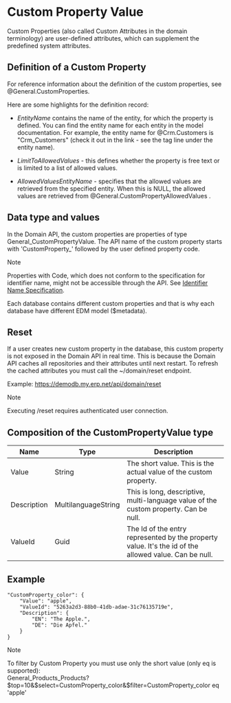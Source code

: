 # Custom Property Value

Custom Properties (also called Custom Attributes in the domain terminology) are user-defined attributes, which can supplement the predefined system attributes.

## Definition of а Custom Property 

For reference information about the definition of the custom properties, see @General.CustomProperties.

Here are some highlights for the definition record:

- *EntityName* contains the name of the entity, for which the property is defined.
You can find the entity name for each entity in the model documentation.
For example, the entity name for @Crm.Customers is "Crm_Customers" (check it out in the link - see the tag line under the entity name).

- *LimitToAllowedValues* - this defines whether the property is free text or is limited to a list of allowed values.

- *AllowedValuesEntityName* -  specifies that the allowed values are retrieved from the specified entity.
When this is NULL, the allowed values are retrieved from @General.CustomPropertyAllowedValues .

## Data type and values

In the Domain API, the custom properties are properties of type General_CustomPropertyValue.
The API name of the custom property starts with 'CustomProperty_' followed by the user defined property code.

> [!note]
> Properties with Code, which does not conform to the specification for identifier name, might not be accessible through the API.
> See [Identifier Name Specification](https://docs.microsoft.com/en-us/dotnet/csharp/programming-guide/inside-a-program/identifier-names).

Each database contains different custom properties and that is why each database have different EDM model ($metadata).

## Reset

If a user creates new custom property in the database, this custom property is not exposed in the Domain API in real time.
This is because the Domain API caches all repositories and their attributes until next restart.
To refresh the cached attributes you must call the ~/domain/reset endpoint.  

Example:
<https://demodb.my.erp.net/api/domain/reset>

> [!note]
> Executing /reset requires authenticated user connection.

## Composition of the CustomPropertyValue type

| Name | Type | Description |
| ---- | ---- | --- |
| Value	| String | The short value. This is the actual value of the custom property. | 
| Description	| MultilanguageString	| This is long, descriptive, multi-language value of the custom property. Can be null. | 
| ValueId	| Guid	| The Id of the entry represented by the property value. It's the id of the allowed value. Can be null. | 

## Example

```
"CustomProperty_color": {
    "Value": "аpple",
    "ValueId": "5263a2d3-88b0-41db-adae-31c76135719e",
    "Description": {
        "EN": "The Apple.",
        "DE": "Die Apfel."
    }
}
```
> [!note]  
> To filter by Custom Property you must use only the short value (only eq is supported):  
> General_Products_Products?$top=10&$select=CustomProperty_color&$filter=CustomProperty_color eq 'apple'
